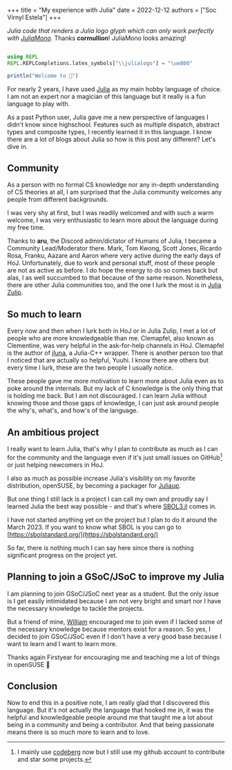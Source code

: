 +++
title = "My experience with Julia"
date = 2022-12-12
authors = ["Soc Virnyl Estela"]
+++

_Julia code that renders a Julia logo glyph which can only work perfectly with
[JuliaMono][JuliaMono]._ Thanks **cormullion**! JuliaMono looks amazing!
```julia

using REPL
REPL.REPLCompletions.latex_symbols["\\julialogo"] = "\ue800"

println("Welcome to ")

```

For nearly 2 years, I have used [Julia][Julia] as my main hobby language of choice.
I am not an expert nor a magician of this language but it really is a fun language
to play with.

As a past Python user, Julia gave me a new perspective of languages I didn't know
since highschool. Features such as multiple dispatch, abstract types and composite
types, I recently learned it in this language. I know there are a lot of blogs about
Julia so how is this post any different? Let's dive in.

## Community

As a person with no formal CS knowledge nor any in-depth understanding of CS theories at
all, I am surprised that the Julia community welcomes any people from different backgrounds.

I was very shy at first, but I was readily welcomed and with such a warm welcome, 
I was very enthusiastic to learn more about the language during my free time.

Thanks to **aru**, the Discord admin/dictator of Humans of Julia, I became a Community Lead/Moderator
there. Mark, Tom Kwong, Scott Jones, Ricardo Rosa, Franku, Aazare and Aaron where very active during the early days of 
HoJ. Unfortunately, due to work and personal stuff, most of these people are not as active
as before. I do hope the energy to do so comes back but alas, I as well succumbed to that because of the same reason. 
Nonetheless, there are other Julia communities too, and the one I lurk the most is
in [Julia Zulip][juliazulip].

## So much to learn

Every now and then when I lurk both in HoJ or in Julia Zulip, I met a lot of people who are more knowledgeable than me.
Clemapfel, also known as Clementine, was very helpful in the ask-for-help channels in HoJ. Clemapfel is
the author of [jluna](https://github.com/Clemapfel/jluna), a Julia-C++ wrapper. There is another
person too that I noticed that are actually so helpful, Yuuhi. I know there are others but every time
I lurk, these are the two people I usually notice.

These people gave me more motivation to learn more about Julia even as to poke around the internals.
But my lack of C knowledge is the only thing that is holding me back. But I am not discouraged.
I can learn Julia without knowing those and those gaps of knowledge, I can just ask around people the
why's, what's, and how's of the language.

## An ambitious project

I really want to learn Julia, that's why I plan to contribute as much as I can for the community and
the language even if it's just small issues on GitHub[^github] or just helping newcomers in HoJ.

I also as much as possible increase Julia's visibility on my favorite distribution, openSUSE, by
becoming a packager for [Juliaup][juliaup].

But one thing I still lack is a project I can call my own and proudly say I learned Julia
the best way possible - and that's  where [SBOL3.jl](sbol3) comes in.

I have not started anything yet on the project but I plan to do it around the March 2023. If you want to
know what SBOL is you can go to [https://sbolstandard.org/](https://sbolstandard.org/)

So far, there is nothing much I can say here since there is nothing significant progress on the project yet.

## Planning to join a GSoC/JSoC to improve my Julia

I am planning to join GSoC/JSoC next year as a student. But the only issue is I get easily intimidated because
I am not very bright and smart nor I have the necessary knowledge to tackle the projects.

But a friend of mine, [William](https://fy.blackhats.net.au/blog/html/pages/about.html) encouraged me to join
even if I lacked some of the necessary knowledge because mentors exist for a reason. So yes, I decided
to join GSoC/JSoC even if I don't have a very good base because I want to learn and I want to learn more.

Thanks again Firstyear for encouraging me and teaching me a lot of things in openSUSE 🥰

## Conclusion

Now to end this in a positive note, I am really glad that I discovered this language. But it's not actually 
the language that hooked me in, it was the helpful and knowledgeable people around me
that taught me a lot about being in a community and being a contributor. And that being passionate
means there is so much more to learn and to love.

[^github]: I mainly use [codeberg](https://codeberg.org) now but I still use my github account to contribute and star some projects.

[JuliaMono]: https://github.com/cormullion/juliamono
[Julia]: https://julialang.org
[juliazulip]: https://julialang.zulipchat.com
[sbol3]: https://codeberg.org/SynBioJulia/SBOL3.jl
[juliaup]: https://github.com/JuliaLang/juliaup

